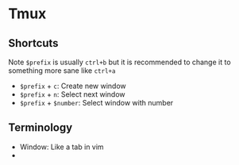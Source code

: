 # Tmux

## Shortcuts
Note `$prefix` is usually `ctrl+b` but it is recommended to change it to
something more sane like `ctrl+a`

- `$prefix` + `c`: Create new window
- `$prefix` + `n`: Select next window
- `$prefix` + `$number`: Select window with number

## Terminology
- Window: Like a tab in vim
- 
